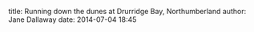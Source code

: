 
title: Running down the dunes at Drurridge Bay, Northumberland
author: Jane Dallaway
date: 2014-07-04 18:45




 
      